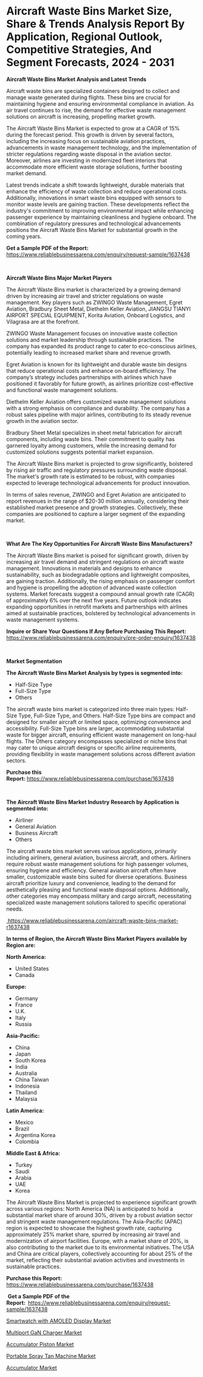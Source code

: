 <p><h1>Aircraft Waste Bins Market Size, Share & Trends Analysis Report By Application, Regional Outlook, Competitive Strategies, And Segment Forecasts, 2024 - 2031</h1></p><p><strong>Aircraft Waste Bins Market Analysis and Latest Trends</strong></p>
<p><p>Aircraft waste bins are specialized containers designed to collect and manage waste generated during flights. These bins are crucial for maintaining hygiene and ensuring environmental compliance in aviation. As air travel continues to rise, the demand for effective waste management solutions on aircraft is increasing, propelling market growth.</p><p>The Aircraft Waste Bins Market is expected to grow at a CAGR of 15% during the forecast period. This growth is driven by several factors, including the increasing focus on sustainable aviation practices, advancements in waste management technology, and the implementation of stricter regulations regarding waste disposal in the aviation sector. Moreover, airlines are investing in modernized fleet interiors that accommodate more efficient waste storage solutions, further boosting market demand.</p><p>Latest trends indicate a shift towards lightweight, durable materials that enhance the efficiency of waste collection and reduce operational costs. Additionally, innovations in smart waste bins equipped with sensors to monitor waste levels are gaining traction. These developments reflect the industry's commitment to improving environmental impact while enhancing passenger experience by maintaining cleanliness and hygiene onboard. The combination of regulatory pressures and technological advancements positions the Aircraft Waste Bins Market for substantial growth in the coming years.</p></p>
<p><strong>Get a Sample PDF of the Report:&nbsp;</strong> <a href="https://www.reliablebusinessarena.com/enquiry/request-sample/1637438">https://www.reliablebusinessarena.com/enquiry/request-sample/1637438</a></p>
<p>&nbsp;</p>
<p><strong>Aircraft Waste Bins Major Market Players</strong></p>
<p><p>The Aircraft Waste Bins market is characterized by a growing demand driven by increasing air travel and stricter regulations on waste management. Key players such as ZWINGO Waste Management, Egret Aviation, Bradbury Sheet Metal, Diethelm Keller Aviation, JIANGSU TIANYI AIRPORT SPECIAL EQUIPMENT, Korita Aviation, Onboard Logistics, and Vilagrasa are at the forefront.</p><p>ZWINGO Waste Management focuses on innovative waste collection solutions and market leadership through sustainable practices. The company has expanded its product range to cater to eco-conscious airlines, potentially leading to increased market share and revenue growth.</p><p>Egret Aviation is known for its lightweight and durable waste bin designs that reduce operational costs and enhance on-board efficiency. The company’s strategy includes partnerships with airlines which have positioned it favorably for future growth, as airlines prioritize cost-effective and functional waste management solutions.</p><p>Diethelm Keller Aviation offers customized waste management solutions with a strong emphasis on compliance and durability. The company has a robust sales pipeline with major airlines, contributing to its steady revenue growth in the aviation sector.</p><p>Bradbury Sheet Metal specializes in sheet metal fabrication for aircraft components, including waste bins. Their commitment to quality has garnered loyalty among customers, while the increasing demand for customized solutions suggests potential market expansion.</p><p>The Aircraft Waste Bins market is projected to grow significantly, bolstered by rising air traffic and regulatory pressures surrounding waste disposal. The market's growth rate is estimated to be robust, with companies expected to leverage technological advancements for product innovation.</p><p>In terms of sales revenue, ZWINGO and Egret Aviation are anticipated to report revenues in the range of $20-30 million annually, considering their established market presence and growth strategies. Collectively, these companies are positioned to capture a larger segment of the expanding market.</p></p>
<p>&nbsp;</p>
<p><strong>What Are The Key Opportunities For Aircraft Waste Bins Manufacturers?</strong></p>
<p><p>The Aircraft Waste Bins market is poised for significant growth, driven by increasing air travel demand and stringent regulations on aircraft waste management. Innovations in materials and designs to enhance sustainability, such as biodegradable options and lightweight composites, are gaining traction. Additionally, the rising emphasis on passenger comfort and hygiene is propelling the adoption of advanced waste collection systems. Market forecasts suggest a compound annual growth rate (CAGR) of approximately 6% over the next five years. Future outlook indicates expanding opportunities in retrofit markets and partnerships with airlines aimed at sustainable practices, bolstered by technological advancements in waste management systems.</p></p>
<p><strong>Inquire or Share Your Questions If Any Before Purchasing This Report:</strong> <a href="https://www.reliablebusinessarena.com/enquiry/pre-order-enquiry/1637438">https://www.reliablebusinessarena.com/enquiry/pre-order-enquiry/1637438</a></p>
<p>&nbsp;</p>
<p><strong>Market Segmentation</strong></p>
<p><strong>The Aircraft Waste Bins Market Analysis by types is segmented into:</strong></p>
<p><ul><li>Half-Size Type</li><li>Full-Size Type</li><li>Others</li></ul></p>
<p><p>The aircraft waste bins market is categorized into three main types: Half-Size Type, Full-Size Type, and Others. Half-Size Type bins are compact and designed for smaller aircraft or limited space, optimizing convenience and accessibility. Full-Size Type bins are larger, accommodating substantial waste for bigger aircraft, ensuring efficient waste management on long-haul flights. The Others category encompasses specialized or niche bins that may cater to unique aircraft designs or specific airline requirements, providing flexibility in waste management solutions across different aviation sectors.</p></p>
<p><strong>Purchase this Report:&nbsp;</strong><a href="https://www.reliablebusinessarena.com/purchase/1637438">https://www.reliablebusinessarena.com/purchase/1637438</a></p>
<p>&nbsp;</p>
<p><strong>The Aircraft Waste Bins Market Industry Research by Application is segmented into:</strong></p>
<p><ul><li>Airliner</li><li>General Aviation</li><li>Business Aircraft</li><li>Others</li></ul></p>
<p><p>The aircraft waste bins market serves various applications, primarily including airliners, general aviation, business aircraft, and others. Airliners require robust waste management solutions for high passenger volumes, ensuring hygiene and efficiency. General aviation aircraft often have smaller, customizable waste bins suited for diverse operations. Business aircraft prioritize luxury and convenience, leading to the demand for aesthetically pleasing and functional waste disposal options. Additionally, other categories may encompass military and cargo aircraft, necessitating specialized waste management solutions tailored to specific operational needs.</p></p>
<p><a href="https://www.reliablebusinessarena.com/aircraft-waste-bins-market-r1637438">&nbsp;https://www.reliablebusinessarena.com/aircraft-waste-bins-market-r1637438</a></p>
<p><strong>In terms of Region, the Aircraft Waste Bins Market Players available by Region are:</strong></p>
<p>
    <p> <strong> North America: </strong>
        <ul>
            <li>United States</li>
            <li>Canada</li>
        </ul>
        </p> 
    <p> <strong> Europe: </strong>
        <ul>
            <li>Germany</li>
            <li>France</li>
            <li>U.K.</li>
            <li>Italy</li>
            <li>Russia</li>
        </ul>
        </p> 
    <p> <strong> Asia-Pacific: </strong>
        <ul>
            <li>China</li>
            <li>Japan</li>
            <li>South Korea</li>
            <li>India</li>
            <li>Australia</li>
            <li>China Taiwan</li>
            <li>Indonesia</li>
            <li>Thailand</li>
            <li>Malaysia</li>
        </ul>
        </p> 
    <p> <strong> Latin America: </strong>
        <ul>
            <li>Mexico</li>
            <li>Brazil</li>
            <li>Argentina Korea</li>
            <li>Colombia</li>
        </ul>
        </p> 
    <p> <strong> Middle East & Africa: </strong>
        <ul>
            <li>Turkey</li>
            <li>Saudi</li>
            <li>Arabia</li>
            <li>UAE</li>
            <li>Korea</li>
        </ul>
    </p>
    </p>
<p><p>The Aircraft Waste Bins Market is projected to experience significant growth across various regions: North America (NA) is anticipated to hold a substantial market share of around 30%, driven by a robust aviation sector and stringent waste management regulations. The Asia-Pacific (APAC) region is expected to showcase the highest growth rate, capturing approximately 25% market share, spurred by increasing air travel and modernization of airport facilities. Europe, with a market share of 20%, is also contributing to the market due to its environmental initiatives. The USA and China are critical players, collectively accounting for about 25% of the market, reflecting their substantial aviation activities and investments in sustainable practices.</p></p>
<p><strong>Purchase this Report: </strong><a href="https://www.reliablebusinessarena.com/purchase/1637438">https://www.reliablebusinessarena.com/purchase/1637438</a></p>
<p>&nbsp;<strong>Get a Sample PDF of the Report:&nbsp;&nbsp;</strong><a href="https://www.reliablebusinessarena.com/enquiry/request-sample/1637438">https://www.reliablebusinessarena.com/enquiry/request-sample/1637438</a></p>
<p><strong></strong></p>
<p><p><a href="https://issuu.com/reportprime-2/docs/smartwatch-with-amoled-display-mark_123c3a61600561">Smartwatch with AMOLED Display Market</a></p><p><a href="https://issuu.com/reportprime-2/docs/multiport-gan-charger-market-size-2_265c14fd05d85c">Multiport GaN Charger Market</a></p><p><a href="https://www.linkedin.com/pulse/global-accumulator-piston-market-opportunities-challenges2024-kggxf?trackingId=fdLUcW2kQUq4uHgMvNzwew%3D%3D">Accumulator Piston Market</a></p><p><a href="https://medium.com/@solomonbode85/exploring-portable-spray-tan-machine-market-dynamics-global-trends-and-future-growth-prospects-5f137841a3b1?postPublishedType=repub">Portable Spray Tan Machine Market</a></p><p><a href="https://www.linkedin.com/pulse/accumulator-industry-forecast-market-shifts-strategic-imperatives-tb0tf?trackingId=ntqH9HInR3ygBiljRRSX7A%3D%3D">Accumulator Market</a></p></p>